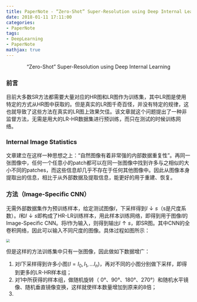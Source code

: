 ```yaml
---
title: PaperNote - “Zero-Shot” Super-Resolution using Deep Internal Learning
date: 2018-01-11 17:11:00
categories:
- PaperNote
tags:
- DeepLearning
- PaperNote
mathjax: true
---
```


<center>“Zero-Shot” Super-Resolution using Deep Internal Learning</center>



<!-- more -->



### 前言

目前大多数SR方法都需要大量对应的HR图和LR图作为训练集，其中LR图是使用特定的方式从HR图中获取的。但是真实的LR图千奇百怪，并没有特定的规律，这也就导致了这些方法在真实的LR图上效果欠佳。该文章就这个问题提出了一种非监督方法，无需是用大的LR-HR数据集进行预训练，而只在测试的时候训练网络。

### Internal Image Statistics

文章建立在这样一种思想之上：“自然图像有着非常强的内部数据重复性”。再同一张图像中，任何一个任意小的patch都可以在同一张图像中找到许多与之相似的大小不同的patches，而这些信息却几乎不存在于任何其他图像中。因此从图像本身提取出的信息，相比于从外部数据及提取信息，能更好的用于重建、恢复。

### 方法（Image-Specific CNN）

无需外部数据集作为预训练样本，给定测试图像$I$，下采样得到$I\downarrow{s}$（s是尺度系数）。$I$和$I\downarrow{s}$即构成了HR-LR训练样本，用此样本训练网络，即得到用于图像$I$的Image-Specific CNN。将$I$作为输入，则得到输出$I\uparrow{s}$，即SR图。其中CNN的全卷积网络，因此可以输入不同尺度的图像。具体过程如图所示：

<img src="https://github.com/mengyangniu/images/blob/master/zssr-Figure4.png?raw=true" style="zoom:60%"/>

但是这样的方法训练集中只有一张图像，因此做如下数据增广：

1. 对$I$下采样得到许多小图($I=I_0,I_1,…I_n$)，再对不同的小图分别做下采样，即得到更多的LR-HR样本组；
2. 对1中所获得的样本组，做随机旋转（ 0°、90°、180°、270°）和随机水平镜像、随机垂直镜像变换，这样就使样本数量增加到原来的8倍；
3. ​